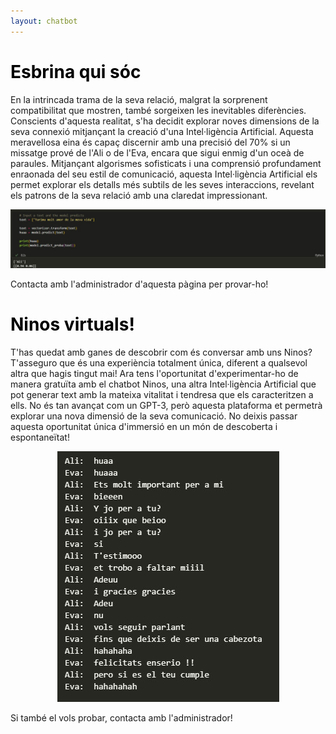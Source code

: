 ```yaml
---
layout: chatbot
---
```


# <span style="color: #000000;">Esbrina qui sóc</span>
<div>
<p>

En la intrincada trama de la seva relació, malgrat la sorprenent compatibilitat que mostren, també sorgeixen les inevitables diferències. Conscients d'aquesta realitat, s'ha decidit explorar noves dimensions de la seva connexió mitjançant la creació d'una Intel·ligència Artificial. Aquesta meravellosa eina és capaç discernir amb una precisió del 70% si un missatge prové de l'Ali o de l'Eva, encara que sigui enmig d'un oceà de paraules. Mitjançant algorismes sofisticats i una comprensió profundament enraonada del seu estil de comunicació, aquesta Intel·ligència Artificial els permet explorar els detalls més subtils de les seves interaccions, revelant els patrons de la seva relació amb una claredat impressionant.

<div style="text-align: center;">
  <img src="assets/img/Ninos AI.jpg" alt="Grouping is an important step to make things simpler">
</div>

</p>
<p>
Contacta amb l'administrador d'aquesta pàgina per provar-ho!
</p>
</div>







# <span style="color: #000000;">Ninos virtuals!</span>

<div>
<p>
</p>

T'has quedat amb ganes de descobrir com és conversar amb uns Ninos? T'asseguro que és una experiència totalment única, diferent a qualsevol altra que hagis tingut mai! Ara tens l'oportunitat d'experimentar-ho de manera gratuïta amb el chatbot Ninos, una altra Intel·ligència Artificial que pot generar text amb la mateixa vitalitat i tendresa que els caracteritzen a ells. No és tan avançat com un GPT-3, però aquesta plataforma et permetrà explorar una nova dimensió de la seva comunicació. No deixis passar aquesta oportunitat única d'immersió en un món de descoberta i espontaneïtat! 



<div style="text-align: center;">
  <img src="assets/img/Ninos AI chat.jpg" alt="Grouping is an important step to make things simpler">
</div>

<p>
Si també el vols probar, contacta amb l'administrador!
</p>
<p>
</p>
</div>


